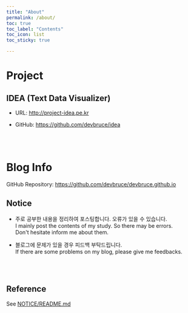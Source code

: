 ```yaml
---
title: "About"
permalink: /about/
toc: true
toc_label: "Contents"
toc_icon: list
toc_sticky: true

---
```


# Project  

## IDEA (Text Data Visualizer)

- URL: <http://project-idea.pe.kr>  

- GitHub: <https://github.com/devbruce/idea>  

<br><br>

# Blog Info

GitHub Repository: <https://github.com/devbruce/devbruce.github.io>

## Notice

- 주로 공부한 내용을 정리하여 포스팅합니다. 오류가 있을 수 있습니다.  
I mainly post the contents of my study. So there may be errors.  
Don't hesitate inform me about them.

- 블로그에 문제가 있을 경우 피드백 부탁드립니다.  
If there are some problems on my blog, please give me feedbacks.

<br><br>

## Reference

See [NOTICE/README.md](https://github.com/DevBruce/DevBruce.github.io/blob/master/NOTICE/README.md)

